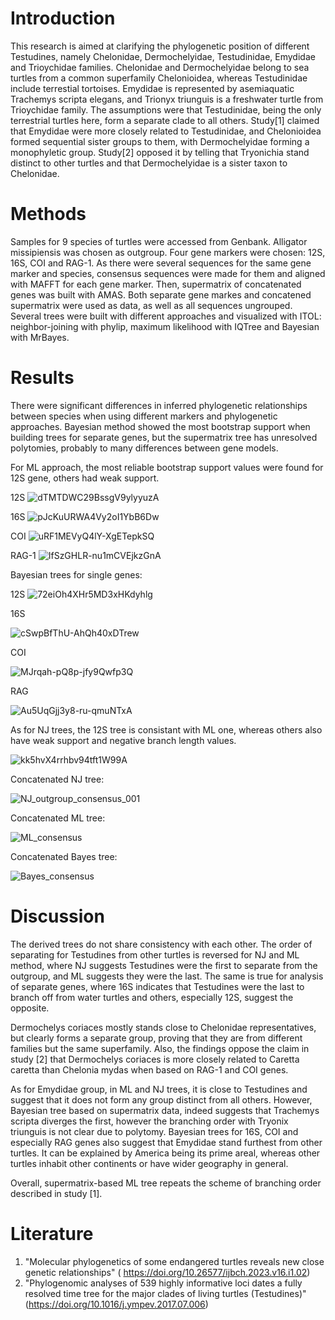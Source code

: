 # Introduction
This research is aimed at clarifying the phylogenetic position of different Testudines, namely Chelonidae, Dermochelyidae, Testudinidae, Emydidae and Trioychidae families. 
Chelonidae and Dermochelyidae belong to sea turtles from a common superfamily Chelonioidea, whereas Testudinidae include terrestial tortoises. Emydidae is represented by asemiaquatic Trachemys scripta 
elegans, and Trionyx triunguis is a freshwater turtle from Trioychidae family. 
The assumptions were that Testudinidae, being the only terrestrial turtles here, form a separate clade to all others. Study[1] claimed that Emydidae were more closely related to Testudinidae, and Chelonioidea formed sequential sister groups to them, with Dermochelyidae forming a monophyletic group. Study[2] opposed it by telling that Tryonichia stand distinct to other turtles and that Dermochelyidae is a sister taxon to Chelonidae.

# Methods
Samples for 9 species of turtles were accessed from Genbank. Alligator missipiensis was chosen as outgroup. Four gene markers were chosen: 12S, 16S, COI and RAG-1.
As there were several sequences for the same gene marker and species, consensus sequences were made for them and aligned with MAFFT for each gene marker. Then, supermatrix of concatenated genes was built with AMAS.
Both separate gene markes and concatened supermatrix were used as data, as well as all sequences ungrouped.
Several trees were built with different approaches and visualized with ITOL: neighbor-joining with phylip, maximum likelihood with IQTree and Bayesian with MrBayes.

# Results
There were significant differences in inferred phylogenetic relationships between species when using different markers and phylogenetic approaches. Bayesian method showed the most bootstrap support when building trees for separate genes, but the supermatrix tree has unresolved polytomies, probably to many differences between gene models.

For ML approach, the most reliable bootstrap support values were found for 12S gene, others had weak support. 

12S
![dTMTDWC29BssgV9ylyyuzA](https://github.com/user-attachments/assets/f2e3979a-381e-4404-a041-81aa913cb344)

16S
![pJcKuURWA4Vy2oI1YbB6Dw](https://github.com/user-attachments/assets/5e9e49c4-5abe-4f96-8fec-5d8558cd89a4)

COI
![uRF1MEVyQ4lY-XgETepkSQ](https://github.com/user-attachments/assets/4a150c9a-1807-4178-8502-db38f2ec2d79)

RAG-1
![IfSzGHLR-nu1mCVEjkzGnA](https://github.com/user-attachments/assets/fadbc4cc-57a2-40db-80cc-d8d750cbd6a4)

Bayesian trees for single genes:

12S
![72eiOh4XHr5MD3xHKdyhlg](https://github.com/user-attachments/assets/b8f08d54-9164-4f2c-865c-b3f57b32a826)

16S

![cSwpBfThU-AhQh40xDTrew](https://github.com/user-attachments/assets/4c668303-6779-4d7b-98c3-02333309aabf)

COI

![MJrqah-pQ8p-jfy9Qwfp3Q](https://github.com/user-attachments/assets/d79f3ae2-9749-49eb-9dc2-1064654c280c)

RAG

![Au5UqGjj3y8-ru-qmuNTxA](https://github.com/user-attachments/assets/e8804df4-19bf-4344-b70a-91f25df6f66c)


As for NJ trees, the 12S tree is consistant with ML one, whereas others also have weak support and negative branch length values.

![kk5hvX4rrhbv94tft1W99A](https://github.com/user-attachments/assets/09f8f90d-5b31-4760-915f-3c2fdbd30f48)

Concatenated NJ tree: 

![NJ_outgroup_consensus_001](https://github.com/user-attachments/assets/9fd0c802-9695-4ae4-a1ef-f54dabbb1c76)

Concatenated ML tree:

![ML_consensus](https://github.com/user-attachments/assets/77e05157-f381-4a81-a97e-9591b63cba95)

Concatenated Bayes tree:

![Bayes_consensus](https://github.com/user-attachments/assets/c9b6a693-d377-478b-b8b3-6b7cdc3bad6a)



# Discussion
The derived trees do not share consistency with each other. The order of separating for Testudines from other turtles is reversed for NJ and ML method, where NJ suggests Testudines were the first to separate from the outgroup, and ML suggests they were the last. The same is true for analysis of separate genes, where 16S indicates that Testudines were the last to branch off from water turtles and others, especially 12S, suggest the opposite.

Dermochelys coriaces mostly stands close to Chelonidae representatives, but clearly forms a separate group, proving that they are from different families but the same superfamily. Also, the findings oppose the claim in study [2] that Dermochelys coriaces is more closely related to Caretta caretta than Chelonia mydas when based on RAG-1 and COI genes. 

As for Emydidae group, in ML and NJ trees, it is close to Testudines and suggest that it does not form any group distinct from all others. However, Bayesian tree based on supermatrix data, indeed suggests that Trachemys scripta diverges the first, however the branching order with Tryonix triunguis is not clear due to polytomy. Bayesian trees for 16S, COI and especially RAG genes also suggest that Emydidae stand furthest from other turtles. It can be explained by America being its prime areal, whereas other turtles inhabit other continents or have wider geography in general. 

Overall, supermatrix-based ML tree repeats the scheme of branching order described in study [1].  

# Literature
1. "Molecular phylogenetics of some endangered turtles reveals new close genetic relationships" ( https://doi.org/10.26577/ijbch.2023.v16.i1.02)
2. "Phylogenomic analyses of 539 highly informative loci dates a fully resolved time tree for the major clades of living turtles (Testudines)" (https://doi.org/10.1016/j.ympev.2017.07.006)
